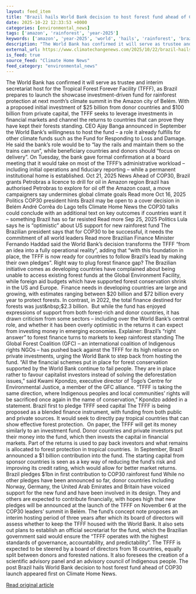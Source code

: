 ```yaml
---
layout: feed_item
title: "Brazil hails World Bank decision to host forest fund ahead of COP30 launch"
date: 2025-10-22 12:33:53 +0000
categories: [environmental_news]
tags: ['amazon', 'rainforest', 'year-2025']
keywords: ['amazon', 'year-2025', 'world', 'hails', 'rainforest', 'brazil']
description: "The World Bank has confirmed it will serve as trustee and interim secretariat host for the Tropical Forest Forever Facility (TFFF), as Brazil prepares to lau..."
external_url: https://www.climatechangenews.com/2025/10/22/brazil-hails-world-bank-decision-to-host-forest-fund-ahead-of-cop30-launch/
is_feed: true
source_feed: "Climate Home News"
feed_category: "environmental_news"
---
```


The World Bank has confirmed it will serve as trustee and interim secretariat host for the Tropical Forest Forever Facility (TFFF), as Brazil prepares to launch the showcase investment-driven fund for rainforest protection at next month&#8217;s climate summit in the Amazon city of Belém. With a proposed initial investment of $25 billion from donor countries and $100 billion from private capital, the TFFF seeks to leverage investments in financial markets and channel the returns to countries that can prove they have kept their forests standing. CEO Ajay Banga announced in September the World Bank&#8217;s willingness to host the fund – a role it already fulfills for other climate funds such as the Fund for Responding to Loss and Damage. He said the bank&#8217;s role would be to “lay the rails and maintain them so the trains can run&#8221;, while beneficiary countries and donors should &#8220;focus on delivery&#8221;. On Tuesday, the bank gave formal confirmation at a board meeting that it would take on most of the TFFF&#8217;s administrative workload &#8211; including initial operations and fiduciary reporting &#8211; while a permanent institutional home is established. Oct 21, 2025 News Ahead of COP30, Brazil grants Petrobras a licence to drill for oil in Amazon region Brazil has authorised Petrobras to explore for oil off the Amazon coast, a move campaigners say undermines global climate goals Read more Oct 16, 2025 Politics COP30 president hints Brazil may be open to a cover decision in Belém André Corrêa do Lago tells Climate Home News the COP30 talks could conclude with an additional text on key outcomes if countries want it &#8211; something Brazil has so far resisted Read more Sep 25, 2025 Politics Lula says he is &#8220;optimistic&#8221; about US support for new rainforest fund The Brazilian president says that for COP30 to be successful, it needs the commitment of all world leaders Read more Brazilian Finance Minister Fernando Haddad said the World Bank&#8217;s decision transforms the TFFF &#8220;from an idea into a fully operational reality&#8221;, adding that &#8220;with this foundation in place, the TFFF is now ready for countries to follow Brazil’s lead by making their own pledges&#8221;. Right way to plug forest finance gap? The Brazilian initiative comes as developing countries have&nbsp;complained&nbsp;about being unable to access existing forest funds at the Global Environment Facility, while foreign aid budgets which have supported forest conservation shrink in the US and Europe.&nbsp; Finance needs in developing countries are large and growing, with&nbsp;estimates&nbsp;ranging between $20 billion and $72 billion every year to protect forests. In contrast, in 2022, the total finance destined for forests was just&nbsp;$2.3 billion.&nbsp; But while the fund has enjoyed expressions of support from both forest-rich and donor countries, it has drawn criticism from some sectors &#8211; including over the World Bank&#8217;s central role, and whether it has been overly optimistic in the returns it can expect from investing money in emerging economies. Explainer: Brazil’s “right answer” to forest finance turns to markets to keep rainforest standing The Global Forest Coalition (GFC) &#8211; an international coalition of Indigenous rights NGOs &#8211; has pushed back against the TFFF for its high reliance on private investments, urging the World Bank to step back from hosting the fund. &#8220;All the financial schemes put in place for forest conservation supported by the World Bank continue to fail people. They are in place rather to favour capitalist investors instead of solving the deforestation issues,&#8221; said Kwami Kpondzo, executive director of Togo&#8217;s Centre for Environmental Justice, a member of the GFC alliance. &#8220;TFFF is taking the same direction, where Indigenous peoples and local communities’ rights will be sacrificed once again in the name of conservation,&#8221; Kpondzo added in a statement. Brazil first to pledge TFFF seed capital The TFFF is being proposed as a blended finance instrument, with funding from both public and private sources. It would seek to directly pay tropical countries that can show effective forest protection.&nbsp; On paper, the TFFF will get its money similarly to an investment fund. Donor countries and private investors put their money into the fund, which then invests the capital in financial markets. Part of the returns is used to pay back investors and what remains is allocated to forest protection in tropical countries.&nbsp; In September, Brazil announced a $1 billion contribution into the fund. The starting capital from sponsor countries is seen as a key way of reducing the fund&#8217;s risk and improving its credit rating, which would allow for better market returns. Brazil pledges $1bn in first contribution to COP30 rainforest fund While no other pledges have been announced so far, donor countries including Norway, Germany, the United Arab Emirates and Britain have voiced support for the new fund and have been involved in its design. They and others are expected to contribute financially, with hopes high that new pledges will be announced at the launch of the TFFF on November 6 at the COP30 leaders&#8217; summit in Belém. The fund&#8217;s concept note proposes an interim hosting period of three years after which its board of directors will assess whether to keep the TFFF housed with the World Bank. It also sets out plans to establish an official secretariat for the fund, which the Brazilian government said would ensure the &#8220;TFFF operates with the highest standards of governance, accountability, and predictability&#8221;. The TFFF is expected to be steered by a board of directors from 18 countries, equally split between donors and forested nations. It also foresees the creation of a scientific advisory panel and an advisory council of Indigenous people. The post Brazil hails World Bank decision to host forest fund ahead of COP30 launch appeared first on Climate Home News.

[Read original article](https://www.climatechangenews.com/2025/10/22/brazil-hails-world-bank-decision-to-host-forest-fund-ahead-of-cop30-launch/)
